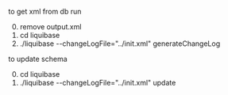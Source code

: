 to get xml from db run

0) remove output.xml  
1) cd liquibase  
2) ./liquibase --changeLogFile="../init.xml" generateChangeLog  

to update schema

0) cd liquibase  
1) ./liquibase --changeLogFile="../init.xml" update



